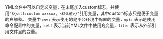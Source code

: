 
YML文件中可以自定义变量，在末尾加入custom标志，并使用`"${self:custom.xxxxxx, <默认值>}"`引用变量，其中custom标志只是便于变量的自解释。
变量中 `env:` 表示使用的是平台环境中配置的变量，`opt:` 表示是使用命令配置中的变量，`self` 表示当前YML文件中使用的变量，`file:` 表示从外部引用文件里的变量。